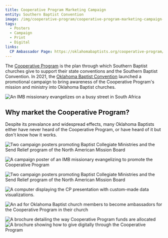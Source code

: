 ```yaml
---
title: Cooperative Program Marketing Campaign
entity: Southern Baptist Convention
image: /img/cooperative-program/cooperative-program-marketing-campaign-poster.jpg
tags:
  - Posters
  - Campaign
  - Print
  - Digital
links:
  CP Ambassador Page: https://oklahomabaptists.org/cooperative-program/ambassadors/
---
```


The [Cooperative Program](//sbc.net/cp) is the plan through which Southern Baptist churches give to support their state conventions and the Southern Baptist Convention. In 2021, the [Oklahoma Baptist Convention](//oklahomabaptists.org) launched a promotional campaign to bring awareness of the Cooperative Program's mission and ministry into Oklahoma Baptist churches.

![An IMB missionary evangelizes on a busy street in South Africa](/img/cooperative-program/imb-street-evangelism.jpg)

## Why market the Cooperative Program?
Despite its prevalance and widespread effects, many Oklahoma Baptists either have never heard of the Cooperative Program, or have heard of it but don't know how it works.

![Two campaign posters promoting Baptist Collegiate Ministries and the Send Relief program of the North American Mission Board](/img/cooperative-program/horizontal-posters-navy.jpg)

![A campaign poster of an IMB missionary evangelizing to promote the Cooperative Program](/img/cooperative-program/horizontal-a4-poster.jpg)

![Two campaign posters promoting Baptist Collegiate Ministries and the Send Relief program of the North American Mission Board](/img/cooperative-program/vertical-imb-baptism-navy.jpg)

![A computer displaying the CP presentation with custom-made data visualizations.](/img/cooperative-program/pie-chart.jpg)

![An ad for Oklahoma Baptist church members to become ambassadors for the Cooperative Program in their church](/img/cooperative-program/ambassador-ad.jpg)

<div class="post--grid">
  <img alt="A brochure detailing the way Cooperative Program funds are allocated" src="/img/cooperative-program/allocations-card.jpg" />
  <img alt="A brochure showing how to give digitally through the Cooperative Program" src="/img/cooperative-program/giving-card.jpg" />
</div>